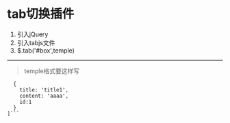 # tab切换插件

1. 引入jQuery
2. 引入tabjs文件
3. $.tab('#box',temple)

***

>temple格式要这样写

```var tmeplate = [
  {
    title: 'title1',
    content: 'aaaa',
    id:1
  }
]```